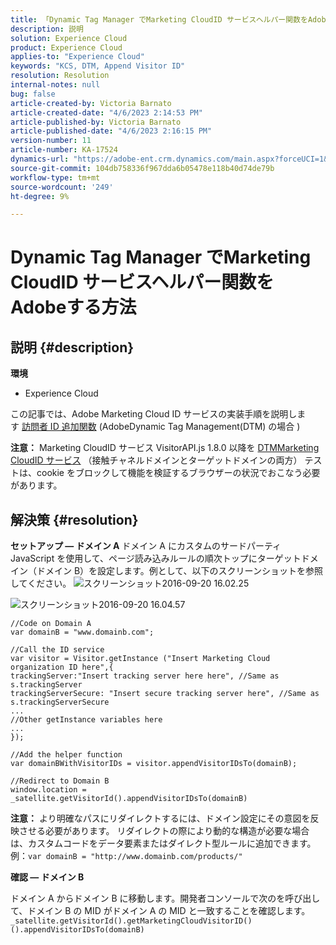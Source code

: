 ```yaml
---
title: 「Dynamic Tag Manager でMarketing CloudID サービスヘルパー関数をAdobeする方法」
description: 説明
solution: Experience Cloud
product: Experience Cloud
applies-to: "Experience Cloud"
keywords: "KCS, DTM, Append Visitor ID"
resolution: Resolution
internal-notes: null
bug: false
article-created-by: Victoria Barnato
article-created-date: "4/6/2023 2:14:53 PM"
article-published-by: Victoria Barnato
article-published-date: "4/6/2023 2:16:15 PM"
version-number: 11
article-number: KA-17524
dynamics-url: "https://adobe-ent.crm.dynamics.com/main.aspx?forceUCI=1&pagetype=entityrecord&etn=knowledgearticle&id=7db5c361-85d4-ed11-a7c7-6045bd006295"
source-git-commit: 104db758336f967dda6b05478e118b40d74de79b
workflow-type: tm+mt
source-wordcount: '249'
ht-degree: 9%

---
```


# Dynamic Tag Manager でMarketing CloudID サービスヘルパー関数をAdobeする方法

## 説明 {#description}

<b>環境</b>
- Experience Cloud


この記事では、Adobe Marketing Cloud ID サービスの実装手順を説明します [訪問者 ID 追加関数](https://experienceleague.adobe.com/docs/id-service/using/id-service-api/methods/appendvisitorid.html?lang=ja) (AdobeDynamic Tag Management(DTM) の場合 )

<b>注意：</b> Marketing CloudID サービス VisitorAPI.js 1.8.0 以降を [DTMMarketing CloudID サービス](https://experienceleague.adobe.com/docs/id-service/using/id-service-api/methods/getmcvid.html?lang=ja) （接触チャネルドメインとターゲットドメインの両方） テストは、cookie をブロックして機能を検証するブラウザーの状況でおこなう必要があります。


## 解決策 {#resolution}

<b>セットアップ — ドメイン A</b>
ドメイン A にカスタムのサードパーティ JavaScript を使用して、ページ読み込みルールの順次トップにターゲットドメイン（ドメイン B）を設定します。例として、以下のスクリーンショットを参照してください。
![スクリーンショット2016-09-20 16.02.25](https://helpx.adobe.com/content/dam/help/en/dtm/kb/how-to-set-marketing-cloud-id-service-helper-function-in-adobe-d/jcr%3acontent/main-pars/image/Screenshot%202016-09-20%2016.02.25.png "スクリーンショット2016-09-20 16.02.25")

![スクリーンショット2016-09-20 16.04.57](https://helpx.adobe.com/content/dam/help/en/dtm/kb/how-to-set-marketing-cloud-id-service-helper-function-in-adobe-d/jcr%3acontent/main-pars/image_1393293752/Screenshot%202016-09-20%2016.04.57.png "スクリーンショット2016-09-20 16.04.57")

```clike
//Code on Domain A
var domainB = "www.domainb.com";
 
//Call the ID service
var visitor = Visitor.getInstance ("Insert Marketing Cloud organization ID here",{
trackingServer:"Insert tracking server here here", //Same as s.trackingServer
trackingServerSecure: "Insert secure tracking server here", //Same as s.trackingServerSecure
...
//Other getInstance variables here
...
});
 
//Add the helper function
var domainBWithVisitorIDs = visitor.appendVisitorIDsTo(domainB);
 
//Redirect to Domain B
window.location = _satellite.getVisitorId().appendVisitorIDsTo(domainB)
```


<b>注意：</b> より明確なパスにリダイレクトするには、ドメイン設定にその意図を反映させる必要があります。 リダイレクトの際により動的な構造が必要な場合は、カスタムコードをデータ要素またはダイレクト型ルールに追加できます。 例：`var domainB = "http://www.domainb.com/products/"`


<b>確認 — ドメイン B</b>


ドメイン A からドメイン B に移動します。開発者コンソールで次のを呼び出して、ドメイン B の MID がドメイン A の MID と一致することを確認します。  `_satellite.getVisitorId().getMarketingCloudVisitorID()().appendVisitorIDsTo(domainB)`
